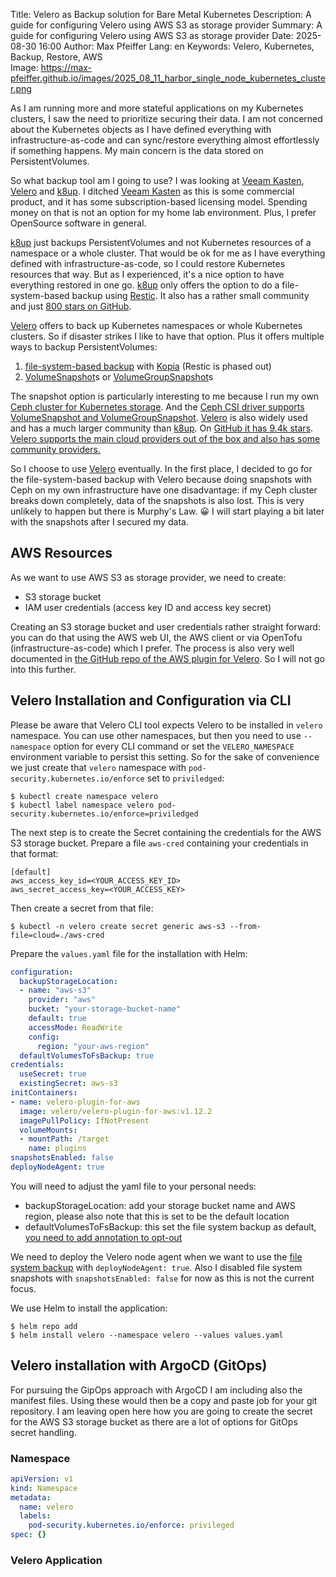 Title: Velero as Backup solution for Bare Metal Kubernetes 
Description: A guide for configuring Velero using AWS S3 as storage provider 
Summary: A guide for configuring Velero using AWS S3 as storage provider
Date: 2025-08-30 16:00
Author: Max Pfeiffer
Lang: en
Keywords: Velero, Kubernetes, Backup, Restore, AWS  
Image: https://max-pfeiffer.github.io/images/2025_08_11_harbor_single_node_kubernetes_cluster.png

As I am running more and more stateful applications on my Kubernetes clusters, I saw the need to prioritize securing
their data. I am not concerned about the Kubernetes objects as I have defined everything with infrastructure-as-code
and can sync/restore everything almost effortlessly if something happens. My main concern is the data stored on
PersistentVolumes.

So what backup tool am I going to use? I was looking at [Veeam Kasten](https://www.veeam.com/products/cloud/kubernetes-data-protection.html),
[Velero](https://velero.io/) and [k8up](https://k8up.io/). I ditched [Veeam Kasten](https://www.veeam.com/products/cloud/kubernetes-data-protection.html)
as this is some commercial product, and it has some subscription-based licensing model. Spending money on that is not
an option for my home lab environment. Plus, I prefer OpenSource software in general.

[k8up](https://k8up.io/) just backups PersistentVolumes and not Kubernetes resources of a namespace or a whole cluster.
That would be ok for me as I have everything defined with infrastructure-as-code, so I could restore Kubernetes
resources that way. But as I experienced, it's a nice option to have everything restored in one go. [k8up](https://k8up.io/)
only offers the option to do a file-system-based backup using [Restic](https://restic.net/). It also has a rather small
community and just [800 stars on GitHub](https://github.com/k8up-io/k8up).

[Velero](https://velero.io/) offers to back up Kubernetes namespaces or whole Kubernetes clusters. So if disaster
strikes I like to have that option. Plus it offers multiple ways to backup PersistentVolumes:

1. [file-system-based backup](https://velero.io/docs/v1.17/file-system-backup/) with [Kopia](https://kopia.io/) (Restic is phased out)
2. [VolumeSnapshot](https://kubernetes.io/docs/concepts/storage/volume-snapshots/)s or [VolumeGroupSnapshot](https://velero.io/docs/v1.17/volume-group-snapshots/)s

The snapshot option is particularly interesting to me because I run my own
[Ceph cluster for Kubernetes storage]({filename}/2024-12-26_ceph_cluster_with_raspberry_pi_5.md).
And the [Ceph CSI driver supports VolumeSnapshot and VolumeGroupSnapshot](https://github.com/ceph/ceph-csi?tab=readme-ov-file#support-matrix).
[Velero](https://velero.io/) is also widely used and has a much larger community than [k8up](https://k8up.io/). On
[GitHub it has 9.4k stars](https://github.com/vmware-tanzu/velero).
[Velero supports the main cloud providers out of the box and also has some community providers.](https://velero.io/docs/v1.17/supported-providers/)

So I choose to use [Velero](https://velero.io/) eventually. In the first place, I decided to go for the file-system-based
backup with Velero because doing snapshots with Ceph on my own infrastructure have one disadvantage: if my Ceph cluster
breaks down completely, data of the snapshots is also lost. This is very unlikely to happen but there is Murphy's Law. 😀
I will start playing a bit later with the snapshots after I secured my data.

## AWS Resources
As we want to use AWS S3 as storage provider, we need to create:

* S3 storage bucket
* IAM user credentials (access key ID and access key secret)

Creating an S3 storage bucket and user credentials rather straight forward: you can do that using the AWS web UI,
the AWS client or via OpenTofu (infrastructure-as-code) which I prefer. The process is also very well documented in
[the GitHub repo of the AWS plugin for Velero](https://github.com/vmware-tanzu/velero-plugin-for-aws#setup). So I will
not go into this further.

## Velero Installation and Configuration via CLI
Please be aware that Velero CLI tool expects Velero to be installed in `velero` namespace. You can use other namespaces, 
but then you need to use `--namespace` option for every CLI command or set the `VELERO_NAMESPACE` environment variable
to persist this setting. So for the sake of convenience we just create that `velero` namespace with
`pod-security.kubernetes.io/enforce` set to `priviledged`:
```shell
$ kubectl create namespace velero
$ kubectl label namespace velero pod-security.kubernetes.io/enforce=priviledged
```
The next step is to create the Secret containing the credentials for the AWS S3 storage bucket. Prepare a file
`aws-cred` containing your credentials in that format:
```shell
[default]
aws_access_key_id=<YOUR_ACCESS_KEY_ID>
aws_secret_access_key=<YOUR_ACCESS_KEY>
```
Then create a secret from that file:
```shell
$ kubectl -n velero create secret generic aws-s3 --from-file=cloud=./aws-cred
```
Prepare the `values.yaml` file for the installation with Helm:
```yaml
configuration:
  backupStorageLocation:
  - name: "aws-s3"
    provider: "aws"
    bucket: "your-storage-bucket-name"
    default: true
    accessMode: ReadWrite
    config:
      region: "your-aws-region"
  defaultVolumesToFsBackup: true
credentials:
  useSecret: true
  existingSecret: aws-s3
initContainers:
- name: velero-plugin-for-aws
  image: velero/velero-plugin-for-aws:v1.12.2
  imagePullPolicy: IfNotPresent
  volumeMounts:
  - mountPath: /target
    name: plugins
snapshotsEnabled: false
deployNodeAgent: true
```
You will need to adjust the yaml file to your personal needs:

* backupStorageLocation: add your storage bucket name and AWS region, please also note that this is set to be the default location
* defaultVolumesToFsBackup: this set the file system backup as default, [you need to add annotation to opt-out](https://velero.io/docs/v1.17/file-system-backup/#using-the-opt-out-approach)

We need to deploy the Velero node agent when we want to use the [file system backup](https://velero.io/docs/v1.17/file-system-backup/)
with `deployNodeAgent: true`. Also I disabled file system snapshots with `snapshotsEnabled: false` for now as this is
not the current focus.

We use Helm to install the application:
```shell
$ helm repo add
$ helm install velero --namespace velero --values values.yaml
```

## Velero installation with ArgoCD (GitOps)
For pursuing the GipOps approach with ArgoCD I am including also the manifest files. Using these would then be a
copy and paste job for your git repository. I am leaving open here how you are going to create the secret for the
AWS S3 storage bucket as there are a lot of options for GitOps secret handling.

### Namespace
```yaml
apiVersion: v1
kind: Namespace
metadata:
  name: velero
  labels:
    pod-security.kubernetes.io/enforce: privileged
spec: {}
```

### Velero Application